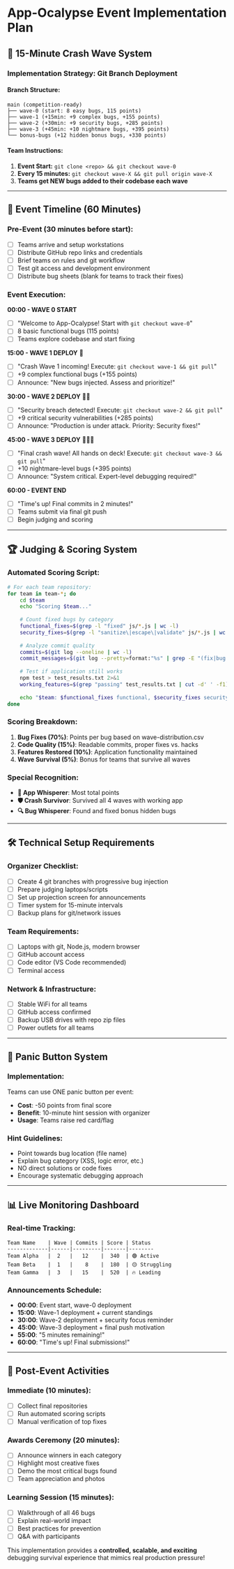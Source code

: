 # App-Ocalypse Event Implementation Plan

## 🎯 15-Minute Crash Wave System

### **Implementation Strategy: Git Branch Deployment**

#### **Branch Structure:**
```
main (competition-ready)
├── wave-0 (start: 8 easy bugs, 115 points)
├── wave-1 (+15min: +9 complex bugs, +155 points) 
├── wave-2 (+30min: +9 security bugs, +285 points)
├── wave-3 (+45min: +10 nightmare bugs, +395 points)
└── bonus-bugs (+12 hidden bonus bugs, +330 points)
```

#### **Team Instructions:**
1. **Event Start:** `git clone <repo> && git checkout wave-0`
2. **Every 15 minutes:** `git checkout wave-X && git pull origin wave-X`
3. **Teams get NEW bugs added to their codebase each wave**

---

## 📅 **Event Timeline (60 Minutes)**

### **Pre-Event (30 minutes before start):**
- [ ] Teams arrive and setup workstations
- [ ] Distribute GitHub repo links and credentials
- [ ] Brief teams on rules and git workflow
- [ ] Test git access and development environment
- [ ] Distribute bug sheets (blank for teams to track their fixes)

### **Event Execution:**

**00:00 - WAVE 0 START**
- [ ] "Welcome to App-Ocalypse! Start with `git checkout wave-0`"
- [ ] 8 basic functional bugs (115 points)
- [ ] Teams explore codebase and start fixing

**15:00 - WAVE 1 DEPLOY** 🌊
- [ ] "Crash Wave 1 incoming! Execute: `git checkout wave-1 && git pull`"
- [ ] +9 complex functional bugs (+155 points) 
- [ ] Announce: "New bugs injected. Assess and prioritize!"

**30:00 - WAVE 2 DEPLOY** 🌊🌊
- [ ] "Security breach detected! Execute: `git checkout wave-2 && git pull`"
- [ ] +9 critical security vulnerabilities (+285 points)
- [ ] Announce: "Production is under attack. Priority: Security fixes!"

**45:00 - WAVE 3 DEPLOY** 🌊🌊🌊
- [ ] "Final crash wave! All hands on deck! Execute: `git checkout wave-3 && git pull`"
- [ ] +10 nightmare-level bugs (+395 points)
- [ ] Announce: "System critical. Expert-level debugging required!"

**60:00 - EVENT END**
- [ ] "Time's up! Final commits in 2 minutes!"
- [ ] Teams submit via final git push
- [ ] Begin judging and scoring

---

## 🏆 **Judging & Scoring System**

### **Automated Scoring Script:**
```bash
# For each team repository:
for team in team-*; do
    cd $team
    echo "Scoring $team..."
    
    # Count fixed bugs by category
    functional_fixes=$(grep -l "fixed" js/*.js | wc -l)
    security_fixes=$(grep -l "sanitize\|escape\|validate" js/*.js | wc -l)
    
    # Analyze commit quality
    commits=$(git log --oneline | wc -l)
    commit_messages=$(git log --pretty=format:"%s" | grep -E "(fix|bug|security)" | wc -l)
    
    # Test if application still works
    npm test > test_results.txt 2>&1
    working_features=$(grep "passing" test_results.txt | cut -d' ' -f1)
    
    echo "$team: $functional_fixes functional, $security_fixes security, $commits commits, $working_features features working"
done
```

### **Scoring Breakdown:**
1. **Bug Fixes (70%)**: Points per bug based on wave-distribution.csv
2. **Code Quality (15%)**: Readable commits, proper fixes vs. hacks
3. **Features Restored (10%)**: Application functionality maintained
4. **Wave Survival (5%)**: Bonus for teams that survive all waves

### **Special Recognition:**
- **🧙 App Whisperer**: Most total points
- **🛡️ Crash Survivor**: Survived all 4 waves with working app
- **🔍 Bug Whisperer**: Found and fixed bonus hidden bugs

---

## 🛠️ **Technical Setup Requirements**

### **Organizer Checklist:**
- [ ] Create 4 git branches with progressive bug injection
- [ ] Prepare judging laptops/scripts
- [ ] Set up projection screen for announcements
- [ ] Timer system for 15-minute intervals
- [ ] Backup plans for git/network issues

### **Team Requirements:**
- [ ] Laptops with git, Node.js, modern browser
- [ ] GitHub account access
- [ ] Code editor (VS Code recommended)
- [ ] Terminal access

### **Network & Infrastructure:**
- [ ] Stable WiFi for all teams
- [ ] GitHub access confirmed
- [ ] Backup USB drives with repo zip files
- [ ] Power outlets for all teams

---

## 🚨 **Panic Button System**

### **Implementation:**
Teams can use ONE panic button per event:
- **Cost**: -50 points from final score
- **Benefit**: 10-minute hint session with organizer
- **Usage**: Teams raise red card/flag

### **Hint Guidelines:**
- Point towards bug location (file name)
- Explain bug category (XSS, logic error, etc.)  
- NO direct solutions or code fixes
- Encourage systematic debugging approach

---

## 📊 **Live Monitoring Dashboard**

### **Real-time Tracking:**
```
Team Name    | Wave | Commits | Score | Status
-------------|------|---------|-------|--------
Team Alpha   |  2   |   12    |  340  | 🟢 Active
Team Beta    |  1   |    8    |  180  | 🟡 Struggling  
Team Gamma   |  3   |   15    |  520  | 🔥 Leading
```

### **Announcements Schedule:**
- **00:00**: Event start, wave-0 deployment
- **15:00**: Wave-1 deployment + current standings
- **30:00**: Wave-2 deployment + security focus reminder
- **45:00**: Wave-3 deployment + final push motivation  
- **55:00**: "5 minutes remaining!"
- **60:00**: "Time's up! Final submissions!"

---

## 🎉 **Post-Event Activities**

### **Immediate (10 minutes):**
- [ ] Collect final repositories
- [ ] Run automated scoring scripts
- [ ] Manual verification of top fixes

### **Awards Ceremony (20 minutes):**
- [ ] Announce winners in each category
- [ ] Highlight most creative fixes
- [ ] Demo the most critical bugs found
- [ ] Team appreciation and photos

### **Learning Session (15 minutes):**
- [ ] Walkthrough of all 46 bugs
- [ ] Explain real-world impact
- [ ] Best practices for prevention
- [ ] Q&A with participants

This implementation provides a **controlled, scalable, and exciting** debugging survival experience that mimics real production pressure!